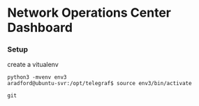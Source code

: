 # Network Operations Center Dashboard


###  Setup 

create a vitualenv
```buildoutcfg
python3 -mvenv env3
aradford@ubuntu-svr:/opt/telegraf$ source env3/bin/activate
```
```buildoutcfg
git 
```

